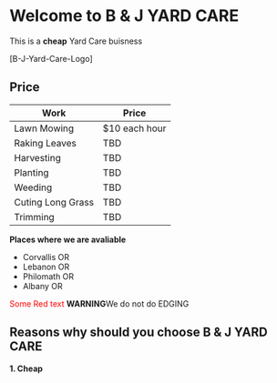 # Welcome to B & J YARD CARE

This is a **cheap** Yard Care buisness

[B-J-Yard-Care-Logo]
## Price 


 Work|Price
------------ | -------------
Lawn Mowing| $10 each hour
Raking Leaves | TBD
Harvesting|TBD
Planting|TBD
Weeding|TBD
Cuting Long Grass|TBD
Trimming|TBD


**Places where we are avaliable**
* Corvallis OR 
* Lebanon OR 
* Philomath OR
* Albany OR


<font color="Red"> Some Red text </font>**WARNING**We do not do EDGING
                                                                       

## Reasons why should you choose B & J  YARD CARE
**1. Cheap**


